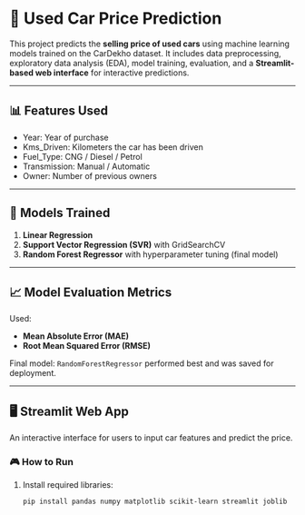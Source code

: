 # 🚗 Used Car Price Prediction

This project predicts the **selling price of used cars** using machine learning models trained on the CarDekho dataset. It includes data preprocessing, exploratory data analysis (EDA), model training, evaluation, and a **Streamlit-based web interface** for interactive predictions.

---

## 📊 Features Used

- Year: Year of purchase
- Kms_Driven: Kilometers the car has been driven
- Fuel_Type: CNG / Diesel / Petrol
- Transmission: Manual / Automatic
- Owner: Number of previous owners

---

## 🧠 Models Trained

1. **Linear Regression**
2. **Support Vector Regression (SVR)** with GridSearchCV
3. **Random Forest Regressor** with hyperparameter tuning (final model)

---

## 📈 Model Evaluation Metrics

Used:
- **Mean Absolute Error (MAE)**
- **Root Mean Squared Error (RMSE)**

Final model: `RandomForestRegressor` performed best and was saved for deployment.

---

## 🖥️ Streamlit Web App

An interactive interface for users to input car features and predict the price.

### 🎮 How to Run

1. Install required libraries:
   ```bash
   pip install pandas numpy matplotlib scikit-learn streamlit joblib

